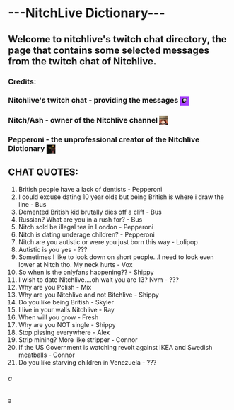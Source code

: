 # ---NitchLive Dictionary---
## Welcome to nitchlive's twitch chat directory, the page that contains some selected messages from the twitch chat of Nitchlive.

### Credits:
### Nitchlive's twitch chat - providing the messages <img src="twitch-chat.png" alt="icon" width="20" height="20" style="vertical-align: middle;">
### Nitch/Ash - owner of the Nitchlive channel <img src="nitch.png" alt="icon" width="20" height="20" style="vertical-align: middle;">
### Pepperoni - the unprofessional creator of the Nitchlive Dictionary <img src="pepperoni.png" alt="icon" width="20" height="20" style="vertical-align: middle;">



## CHAT QUOTES:
1. British people have a lack of dentists - Pepperoni
3. I could excuse dating 10 year olds but being British is where i draw the line - Bus
4. Demented British kid brutally dies off a cliff - Bus
5. Russian? What are you in a rush for? - Bus
6. Nitch sold be illegal tea in London - Pepperoni
7. Nitch is dating underage children? - Pepperoni
8. Nitch are you autistic or were you just born this way - Lolipop
9. Autistic is you yes - ???
10. Sometimes I like to look down on short people…I need to look even lower at Nitch tho. My neck hurts - Vox
11. So when is the onlyfans happening?? - Shippy
12. I wish to date Nitchlive….oh wait you are 13? Nvm - ???
13. Why are you Polish - Mix
14. Why are you Nitchlive and not Bitchlive - Shippy
15. Do you like being British - Skyler
16. I live in your walls Nitchlive - Ray
17. When will you grow - Fresh
18. Why are you NOT single - Shippy
19. Stop pissing everywhere - Alex
20. Strip mining? More like stripper - Connor
21. If the US Government is watching revolt against IKEA and Swedish meatballs - Connor
22. Do you like starving children in Venezuela - ???

###### a
a
